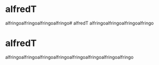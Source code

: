 # alfredT
alfringoalfringoalfringoalfringo# alfredT
alfringoalfringoalfringoalfringo
# alfredT
alfringoalfringoalfringoalfringoalfringoalfringoalfringoalfringo

 



